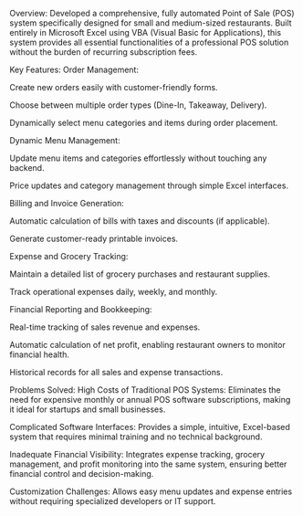 Overview:
Developed a comprehensive, fully automated Point of Sale (POS) system specifically designed for small and medium-sized restaurants. Built entirely in Microsoft Excel using VBA (Visual Basic for Applications), this system provides all essential functionalities of a professional POS solution without the burden of recurring subscription fees.

Key Features:
Order Management:

Create new orders easily with customer-friendly forms.

Choose between multiple order types (Dine-In, Takeaway, Delivery).

Dynamically select menu categories and items during order placement.

Dynamic Menu Management:

Update menu items and categories effortlessly without touching any backend.

Price updates and category management through simple Excel interfaces.

Billing and Invoice Generation:

Automatic calculation of bills with taxes and discounts (if applicable).

Generate customer-ready printable invoices.

Expense and Grocery Tracking:

Maintain a detailed list of grocery purchases and restaurant supplies.

Track operational expenses daily, weekly, and monthly.

Financial Reporting and Bookkeeping:

Real-time tracking of sales revenue and expenses.

Automatic calculation of net profit, enabling restaurant owners to monitor financial health.

Historical records for all sales and expense transactions.

Problems Solved:
High Costs of Traditional POS Systems:
Eliminates the need for expensive monthly or annual POS software subscriptions, making it ideal for startups and small businesses.

Complicated Software Interfaces:
Provides a simple, intuitive, Excel-based system that requires minimal training and no technical background.

Inadequate Financial Visibility:
Integrates expense tracking, grocery management, and profit monitoring into the same system, ensuring better financial control and decision-making.

Customization Challenges:
Allows easy menu updates and expense entries without requiring specialized developers or IT support.


